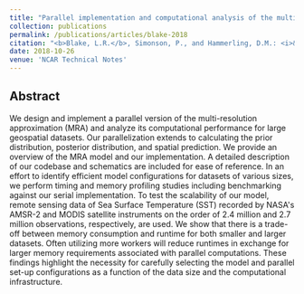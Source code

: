 ```yaml
---
title: "Parallel implementation and computational analysis of the multi-resolution approximation"
collection: publications
permalink: /publications/articles/blake-2018
citation: "<b>Blake, L.R.</b>, Simonson, P., and Hammerling, D.M.: <i>&quot;Parallel implementation and computational analysis of the multi-resolution approximation&quot;</i>, NCAR Technical Note NCAR/TN-551+STR, DOI: <a href='http://dx.doi.org/10.5065/D6XW4HNH'>10.5065/D6XW4HNH</a>, 2018."
date: 2018-10-26
venue: 'NCAR Technical Notes'
---
```


## Abstract
We design and implement a parallel version of the multi-resolution approximation (MRA) and analyze its computational performance for large geospatial datasets. Our parallelization extends to calculating the prior distribution, posterior distribution, and spatial prediction. We provide an overview of the MRA model and our implementation. A detailed description of our codebase and schematics are included for ease of reference. In an effort to identify efficient model configurations for datasets of various sizes, we perform timing and memory profiling studies including benchmarking against our serial implementation. To test the scalability of our model, remote sensing data of Sea Surface Temperature (SST) recorded by NASA's AMSR-2 and MODIS satellite instruments on the order of 2.4 million and 2.7 million observations, respectively, are used. We show that there is a trade-off between memory consumption and runtime for both smaller and larger datasets. Often utilizing more workers will reduce runtimes in exchange for larger memory requirements associated with parallel computations. These findings highlight the necessity for carefully selecting the model and parallel set-up configurations as a function of the data size and the computational infrastructure.
